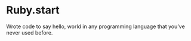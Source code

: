 # Ruby.start
Wrote code to say hello, world in any programming language that you’ve never used before. 
